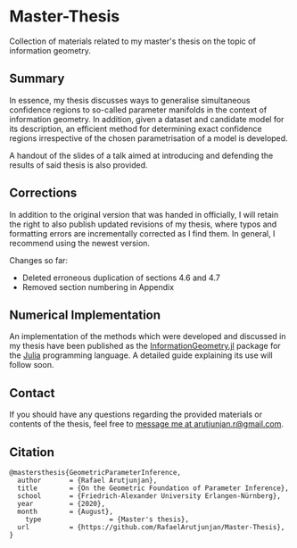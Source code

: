 # Master-Thesis
Collection of materials related to my master's thesis on the topic of information geometry.


Summary
-------
In essence, my thesis discusses ways to generalise simultaneous confidence regions to so-called parameter manifolds in the context of information geometry. In addition, given a dataset and candidate model for its description, an efficient method for determining exact confidence regions irrespective of the chosen parametrisation of a model is developed.

A handout of the slides of a talk aimed at introducing and defending the results of said thesis is also provided.


Corrections
-----------
In addition to the original version that was handed in officially, I will retain the right to also publish updated revisions of my thesis, where typos and formatting errors are incrementally corrected as I find them. In general, I recommend using the newest version.

Changes so far:
* Deleted erroneous duplication of sections 4.6 and 4.7
* Removed section numbering in Appendix


## Numerical Implementation
An implementation of the methods which were developed and discussed in my thesis have been published as the [InformationGeometry.jl](https://github.com/RafaelArutjunjan/InformationGeometry.jl) package for the [Julia](https://github.com/JuliaLang/julia) programming language. A detailed guide explaining its use will follow soon.


Contact
-------
If you should have any questions regarding the provided materials or contents of the thesis, feel free to [message me at arutjunjan.r@gmail.com](mailto:arutjunjan.r@gmail.com?subject=[GitHub]%20Master-Thesis).


Citation
--------
```
@mastersthesis{GeometricParameterInference,
  author       = {Rafael Arutjunjan},
  title        = {On the Geometric Foundation of Parameter Inference},
  school       = {Friedrich-Alexander University Erlangen-Nürnberg},
  year         = {2020},
  month        = {August},
	type				 = {Master's thesis},
  url          = {https://github.com/RafaelArutjunjan/Master-Thesis},
}
```

